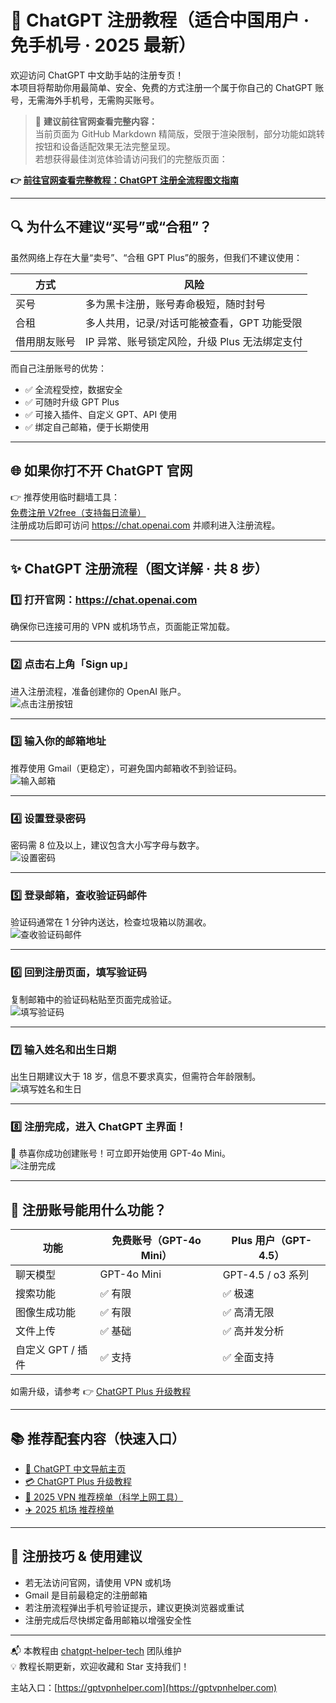 # 📝 ChatGPT 注册教程（适合中国用户 · 免手机号 · 2025 最新）

欢迎访问 ChatGPT 中文助手站的注册专页！  
本项目将帮助你用最简单、安全、免费的方式注册一个属于你自己的 ChatGPT 账号，无需海外手机号，无需购买账号。

> 📘 **建议前往官网查看完整内容：**  
> 当前页面为 GitHub Markdown 精简版，受限于渲染限制，部分功能如跳转按钮和设备适配效果无法完整呈现。  
> 若想获得最佳浏览体验请访问我们的完整版页面：
>
**👉 [前往官网查看完整教程：ChatGPT 注册全流程图文指南](https://gptvpnhelper.com/chatgpt-register-guide/)**

---

## 🔍 为什么不建议“买号”或“合租”？

虽然网络上存在大量“卖号”、“合租 GPT Plus”的服务，但我们不建议使用：

| 方式 | 风险 |
|------|------|
| 买号 | 多为黑卡注册，账号寿命极短，随时封号 |
| 合租 | 多人共用，记录/对话可能被查看，GPT 功能受限 |
| 借用朋友账号 | IP 异常、账号锁定风险，升级 Plus 无法绑定支付 |

而自己注册账号的优势：

- ✅ 全流程受控，数据安全
- ✅ 可随时升级 GPT Plus
- ✅ 可接入插件、自定义 GPT、API 使用
- ✅ 绑定自己邮箱，便于长期使用

---

## 🌐 如果你打不开 ChatGPT 官网

👉 推荐使用临时翻墙工具：  
[免费注册 V2free（支持每日流量）](https://w1.v2free.cc/auth/register?code=i0A3)  
注册成功后即可访问 https://chat.openai.com 并顺利进入注册流程。

---

## ✨ ChatGPT 注册流程（图文详解 · 共 8 步）

### 1️⃣ 打开官网：https://chat.openai.com  
确保你已连接可用的 VPN 或机场节点，页面能正常加载。

---

### 2️⃣ 点击右上角「Sign up」  
进入注册流程，准备创建你的 OpenAI 账户。  
![点击注册按钮](./assets/step02_click-signup.jpg)

---

### 3️⃣ 输入你的邮箱地址  
推荐使用 Gmail（更稳定），可避免国内邮箱收不到验证码。  
![输入邮箱](./assets/step03_enter-email.jpg)

---

### 4️⃣ 设置登录密码  
密码需 8 位及以上，建议包含大小写字母与数字。  
![设置密码](./assets/step04_set-password.jpg)

---

### 5️⃣ 登录邮箱，查收验证码邮件  
验证码通常在 1 分钟内送达，检查垃圾箱以防漏收。  
![查收验证码邮件](./assets/step05_check-email.jpg)

---

### 6️⃣ 回到注册页面，填写验证码  
复制邮箱中的验证码粘贴至页面完成验证。  
![填写验证码](./assets/step06_enter-code.jpg)

---

### 7️⃣ 输入姓名和出生日期  
出生日期建议大于 18 岁，信息不要求真实，但需符合年龄限制。  
![填写姓名和生日](./assets/step07_fill-name-birthday.jpg)

---

### 8️⃣ 注册完成，进入 ChatGPT 主界面！  
🎉 恭喜你成功创建账号！可立即开始使用 GPT-4o Mini。  
![注册完成](./assets/step08_main_page.jpg)




---

## 🎯 注册账号能用什么功能？

| 功能 | 免费账号（GPT-4o Mini） | Plus 用户（GPT-4.5） |
|------|--------------------------|------------------------|
| 聊天模型 | GPT-4o Mini | GPT-4.5 / o3 系列 |
| 搜索功能 | ✅ 有限 | ✅ 极速 |
| 图像生成功能 | ✅ 有限 | ✅ 高清无限 |
| 文件上传 | ✅ 基础 | ✅ 高并发分析 |
| 自定义 GPT / 插件 | ✅ 支持 | ✅ 全面支持 |

如需升级，请参考 👉 [ChatGPT Plus 升级教程](https://gptvpnhelper.com/chatgpt-plus-guide/)

---

## 📚 推荐配套内容（快速入口）

- [📘 ChatGPT 中文导航主页](https://gptvpnhelper.com/)
- [💳 ChatGPT Plus 升级教程](https://gptvpnhelper.com/chatgpt-plus-guide/)
- [🔐 2025 VPN 推荐榜单（科学上网工具）](https://gptvpnhelper.com/network-access/)
- [✈️ 2025 机场 推荐榜单 ](https://gptvpnhelper.com/airport-access/)

---

## 📌 注册技巧 & 使用建议

- 若无法访问官网，请使用 VPN 或机场
- Gmail 是目前最稳定的注册邮箱
- 若注册流程弹出手机号验证提示，建议更换浏览器或重试
- 注册完成后尽快绑定备用邮箱以增强安全性

---

📬 本教程由 [chatgpt-helper-tech](https://github.com/chatgpt-helper-tech) 团队维护  
💡 教程长期更新，欢迎收藏和 Star 支持我们！

主站入口：[https://gptvpnhelper.com](https://gptvpnhelper.com)
